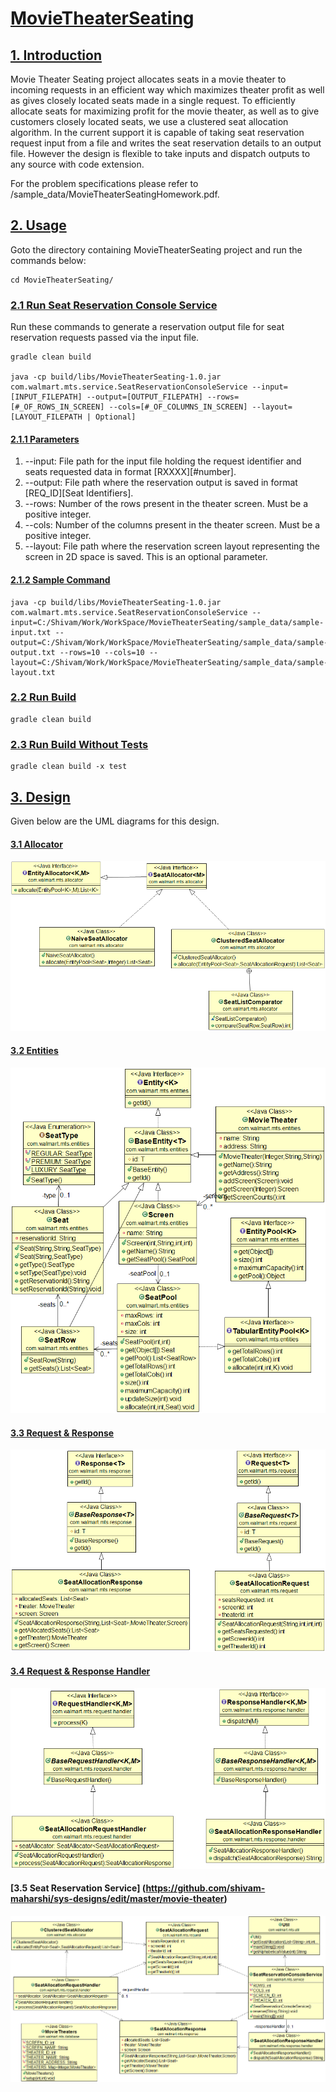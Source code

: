 # [MovieTheaterSeating](https://github.com/shivam-maharshi/sys-designs/edit/master/movie-theater)

## [1. Introduction](https://github.com/shivam-maharshi/sys-designs/edit/master/movie-theater)
Movie Theater Seating project allocates seats in a movie theater to incoming requests in an efficient way which maximizes theater profit as well as gives closely located seats made in a single request. To efficiently allocate seats for maximizing profit for the movie theater, as well as to give customers closely located seats, we use a clustered seat allocation algorithm. In the current support it is capable of taking seat reservation request input from a file and writes the seat reservation details to an output file. However the design is flexible to take inputs and dispatch outputs to any source with code extension.

For the problem specifications please refer to /sample_data/MovieTheaterSeatingHomework.pdf.

## [2. Usage](https://github.com/shivam-maharshi/sys-designs/edit/master/movie-theater)
Goto the directory containing MovieTheaterSeating project and run the commands below:

```
cd MovieTheaterSeating/
```

### [2.1 Run Seat Reservation Console Service](https://github.com/shivam-maharshi/sys-designs/edit/master/movie-theater)
Run these commands to generate a reservation output file for seat reservation requests passed via the input file.

```
gradle clean build

java -cp build/libs/MovieTheaterSeating-1.0.jar com.walmart.mts.service.SeatReservationConsoleService --input=[INPUT_FILEPATH] --output=[OUTPUT_FILEPATH] --rows=[#_OF_ROWS_IN_SCREEN] --cols=[#_OF_COLUMNS_IN_SCREEN] --layout=[LAYOUT_FILEPATH | Optional]

```

#### [2.1.1 Parameters](https://github.com/shivam-maharshi/sys-designs/edit/master/movie-theater)
1. --input: File path for the input file holding the request identifier and seats requested data in format [RXXXX]<space>[#number].
2. --output: File path where the reservation output is saved in format [REQ_ID]<space>[Seat Identifiers].
3. --rows: Number of the rows present in the theater screen. Must be a positive integer.
4. --cols: Number of the columns present in the theater screen. Must be a positive integer.
5. --layout: File path where the reservation screen layout representing the screen in 2D space is saved. This is an optional parameter.

#### [2.1.2 Sample Command](https://github.com/shivam-maharshi/sys-designs/edit/master/movie-theater)

```
java -cp build/libs/MovieTheaterSeating-1.0.jar com.walmart.mts.service.SeatReservationConsoleService --input=C:/Shivam/Work/WorkSpace/MovieTheaterSeating/sample_data/sample-input.txt --output=C:/Shivam/Work/WorkSpace/MovieTheaterSeating/sample_data/sample-output.txt	--rows=10 --cols=10 --layout=C:/Shivam/Work/WorkSpace/MovieTheaterSeating/sample_data/sample-layout.txt
```

### [2.2 Run Build](https://github.com/shivam-maharshi/sys-designs/edit/master/movie-theater)

```
gradle clean build
```

### [2.3 Run Build Without Tests](https://github.com/shivam-maharshi/sys-designs/edit/master/movie-theater)

```
gradle clean build -x test
```

## [3. Design](https://github.com/shivam-maharshi/sys-designs/edit/master/movie-theater)

Given below are the UML diagrams for this design.

#### [3.1 Allocator](https://github.com/shivam-maharshi/sys-designs/edit/master/movie-theater)

![Allocator](/movie-theater/uml_diagrams/Allocator.png?raw=true "Allocator")

#### [3.2 Entities](https://github.com/shivam-maharshi/sys-designs/edit/master/movie-theater)

![Entities](/movie-theater/uml_diagrams/Entities.png?raw=true "Entities")

#### [3.3 Request & Response](https://github.com/shivam-maharshi/sys-designs/edit/master/movie-theater)

![Request & Response](/movie-theater/uml_diagrams/Request%26Response.png?raw=true "Request & Response")

#### [3.4 Request & Response Handler](https://github.com/shivam-maharshi/sys-designs/edit/master/movie-theater)

![Request & Response Handler](/movie-theater/uml_diagrams/Request%26ResponseHandler.png?raw=true "Request & Response Handler")

#### [3.5 Seat Reservation Service] (https://github.com/shivam-maharshi/sys-designs/edit/master/movie-theater)

![Seat Reservation Service](/movie-theater/uml_diagrams/SeatResService.png?raw=true "Seat Reservation Service")
